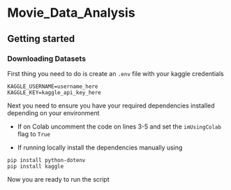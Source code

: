 # Movie_Data_Analysis

## Getting started
### Downloading Datasets
First thing you need to do is create an `.env` file with your kaggle credentials
```
KAGGLE_USERNAME=username_here
KAGGLE_KEY=kaggle_api_key_here
```

Next you need to ensure you have your required dependencies installed depending on your environment

-   If on Colab uncomment the code on lines 3-5 and set the `imUsingColab` flag to `True`

-   If running locally install the dependencies manually using
```
pip install python-dotenv
pip install kaggle
```

Now you are ready to run the script
